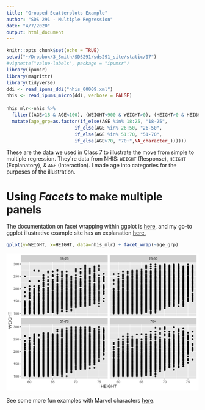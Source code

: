 ```yaml
---
title: "Grouped Scatterplots Example"
author: "SDS 291 - Multiple Regression"
date: "4/7/2020"
output: html_document
---
```



```r
knitr::opts_chunk$set(echo = TRUE)
setwd("~/Dropbox/3_Smith/SDS291/sds291_site/static/07")
#vignette("value-labels", package = "ipumsr")
library(ipumsr)
library(magrittr)
library(tidyverse)
ddi <- read_ipums_ddi("nhis_00009.xml")
nhis <- read_ipums_micro(ddi, verbose = FALSE)

nhis_mlr<-nhis %>%
  filter((AGE>18 & AGE<100), (WEIGHT<900 & WEIGHT>0), (HEIGHT>0 & HEIGHT<90)) %>%
  mutate(age_grp=as.factor(if_else(AGE %in% 18:25, "18-25",
                         if_else(AGE %in% 26:50, "26-50",
                         if_else(AGE %in% 51:70, "51-70",
                         if_else(AGE>70, "70+",NA_character_))))))
```

These are the data we used in Class 7 to illustrate the move from simple to multiple regression. They're data from NHIS: `WEIGHT` (Response), `HEIGHT` (Explanatory), & `AGE` (Interaction). I made age into categories for the purposes of the illustration.


# Using _Facets_ to make multiple panels

The documentation on facet wrapping within ggplot is [here](https://www.rdocumentation.org/packages/ggplot2/versions/3.3.0/topics/facet_wrap), and my go-to ggplot illustrative example site has an explanation [here.](http://www.sthda.com/english/wiki/ggplot2-facet-split-a-plot-into-a-matrix-of-panels)


```r
qplot(y=WEIGHT, x=HEIGHT, data=nhis_mlr) + facet_wrap(~age_grp)
```

<img src="facet_example_files/figure-html/unnamed-chunk-2-1.png" width="672" />

See some more fun examples with Marvel characters [here](http://zevross.com/blog/2019/04/02/easy-multi-panel-plots-in-r-using-facet_wrap-and-facet_grid-from-ggplot2/).
